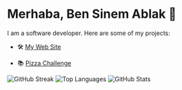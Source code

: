 
# Merhaba, Ben Sinem Ablak 👋

I am a software developer. Here are some of my projects:

- 🛠️ [My Web Site](https://my-website-azure-iota.vercel.app/)

- 📚 [Pizza Challenge](https://github.com/sinemablak/pizza-challenge)

![GitHub Streak](https://github-readme-streak-stats.herokuapp.com/?user=sinemablak&theme=dark)
![Top Languages](https://github-readme-stats.vercel.app/api/top-langs/?username=sinemablak&theme=dark)
![GitHub Stats](https://github-readme-stats.vercel.app/api?username=sinemablak&show_icons=true&theme=dark)






